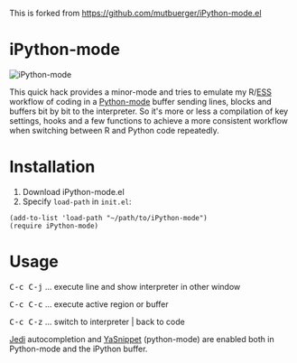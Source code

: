 This is forked from https://github.com/mutbuerger/iPython-mode.el

# iPython-mode

![iPython-mode](https://raw.github.com/mutbuerger/iPython-mode.el/master/iPython-mode.gif "iPython-mode showcase")

This quick hack provides a minor-mode and tries to emulate my R/[ESS](http://ess.r-project.org/) workflow of coding in a [Python-mode](https://launchpad.net/python-mode) buffer sending lines, blocks and buffers bit by bit to the interpreter. So it's more or less a compilation of key settings, hooks and a few functions to achieve a more consistent workflow when switching between R and Python code repeatedly.

# Installation

1. Download iPython-mode.el
2. Specify `load-path` in `init.el`:

``` common-lisp
(add-to-list 'load-path "~/path/to/iPython-mode")
(require iPython-mode)
```

# Usage

<kbd>C-c C-j</kbd> ... execute line and show interpreter in other window

<kbd>C-c C-c</kbd> ... execute active region or buffer

<kbd>C-c C-z</kbd> ... switch to interpreter | back to code

[Jedi](http://tkf.github.io/emacs-jedi/) autocompletion and [YaSnippet](https://github.com/capitaomorte/yasnippet) (python-mode) are enabled both in Python-mode and the iPython buffer. 
